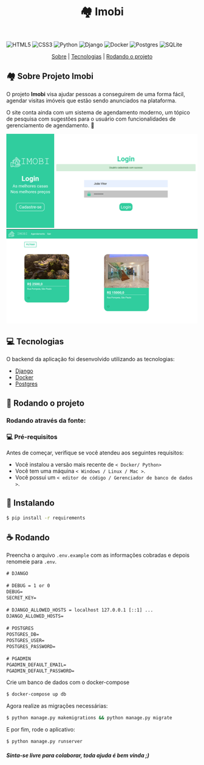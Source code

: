 <div align="center">
  <h1>🏘️ Imobi</h1>
</div>

<br>

![HTML5](https://img.shields.io/badge/html5-%23E34F26.svg?style=for-the-badge&logo=html5&logoColor=white) ![CSS3](https://img.shields.io/badge/css3-%231572B6.svg?style=for-the-badge&logo=css3&logoColor=white) ![Python](https://img.shields.io/badge/python-3670A0?style=for-the-badge&logo=python&logoColor=ffdd54) ![Django](https://img.shields.io/badge/django-%23092E20.svg?style=for-the-badge&logo=django&logoColor=white) ![Docker](https://img.shields.io/badge/docker-%230db7ed.svg?style=for-the-badge&logo=docker&logoColor=white) ![Postgres](https://img.shields.io/badge/postgres-%23316192.svg?style=for-the-badge&logo=postgresql&logoColor=white) ![SQLite](https://img.shields.io/badge/sqlite-%2307405e.svg?style=for-the-badge&logo=sqlite&logoColor=white)

<div align="center">
    <a href="#sobre">Sobre</a> | <a href="#tecnologias">Tecnologias</a> | <a href="#run">Rodando o projeto</a>
</div>

<a id="sobre"></a>

## 🏘️ Sobre Projeto Imobi

O projeto **Imobi** visa ajudar pessoas a conseguirem de uma forma fácil, agendar visitas imóveis que estão sendo anunciados na plataforma.

O site conta ainda com um sistema de agendamento moderno, um tópico de pesquisa com sugestões para o usuário com funcionalidades de gerenciamento de agendamento. 🥰

<div align="center">
    <img src="./.github/app.png" />
    <img src="./.github/app2.png" />
</div>

<a id="tecnologias"></a>

## :computer: Tecnologias

O backend da aplicação foi desenvolvido utilizando as tecnologias:

- [Django](https://www.djangoproject.com/)
- [Docker](https://www.docker.com)
- [Postgres](https://www.postgresql.org/)

<a id="run"></a>

## :running: Rodando o projeto

### Rodando através da fonte:

### 💻 Pré-requisitos

Antes de começar, verifique se você atendeu aos seguintes requisitos:

- Você instalou a versão mais recente de `< Docker/ Python>`
- Você tem uma máquina `< Windows / Linux / Mac >`.
- Você possui um `< editor de código / Gerenciador de banco de dados >`.

## 🚀 Instalando

```bash
$ pip install -r requirements
```

## ☕ Rodando

Preencha o arquivo `.env.example` com as informações cobradas e depois renomeie para `.env`.

```env
# DJANGO

# DEBUG = 1 or 0
DEBUG=
SECRET_KEY=

# DJANGO_ALLOWED_HOSTS = localhost 127.0.0.1 [::1] ...
DJANGO_ALLOWED_HOSTS=

# POSTGRES
POSTGRES_DB=
POSTGRES_USER=
POSTGRES_PASSWORD=

# PGADMIN
PGADMIN_DEFAULT_EMAIL=
PGADMIN_DEFAULT_PASSWORD=
```

Crie um banco de dados com o docker-compose

```bash
$ docker-compose up db
```

Agora realize as migrações necessárias:

```bash
$ python manage.py makemigrations && python manage.py migrate
```

E por fim, rode o aplicativo:

```bash
$ python manage.py runserver
```

#### _Sinta-se livre para colaborar, toda ajuda é bem vinda ;)_

<br/>
